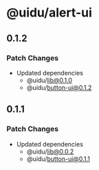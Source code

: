 # @uidu/alert-ui

## 0.1.2

### Patch Changes

- Updated dependencies
  - @uidu/lib@0.1.0
  - @uidu/button-ui@0.1.2

## 0.1.1

### Patch Changes

- Updated dependencies
  - @uidu/lib@0.0.2
  - @uidu/button-ui@0.1.1
